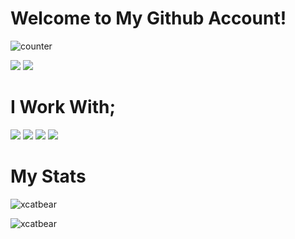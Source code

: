 <h1>Welcome to My Github Account!</h1>

![counter](https://enad3k7ikdaobce.m.pipedream.net)


<p>
  <a href="https://discord.com/users/842018749011198003" target"blank_"><img src="https://img.shields.io/badge/discord%20-7289DA.svg?&style=for-the-badge&logo=discord&logoColor=white"></a>
  <a href="https://github.com/xCatBear" target"blank_"><img src="https://img.shields.io/badge/GitHub%20-191717.svg?&style=for-the-badge&logo=github&logoColor=white"></a>
</p>
<h1>I Work With;</h1>
<a href="https://nodejs.org/en/" target"blank_"><img src="https://img.shields.io/badge/-Nodejs-3C873A?style=for-the-badge&labelColor=black&logo=node.js&logoColor=3C873A"></a>
<a href="https://www.python.org/" target"blank_"><img src="https://img.shields.io/badge/-python-4B77BE?style=for-the-badge&labelColor=black&logo=python&logoColor=4B77BE"></a>
<a href="https://html.com/" target"blank_"><img src="	https://img.shields.io/badge/HTML5-E34F26?style=for-the-badge&logo=html5&logoColor=white"></a>
<a href="https://learn.microsoft.com/en-us/dotnet/csharp/" target"blank_"><img src="https://img.shields.io/badge/C%23-239120?style=for-the-badge&logo=c-sharp&logoColor=white"></a>
<br>
<p>
<h1>My Stats</h1>
<p>
  &nbsp;<img align="left" src="https://github-readme-stats.vercel.app/api?username=xcatbear&show_icons=true&locale=en" alt="xcatbear" />
</p>
<p>
  <img align="left" src="https://github-readme-stats.vercel.app/api/top-langs?username=xcatbear&show_icons=true&locale=en&layout=compact" alt="xcatbear" />
</p>

